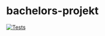 # bachelors-projekt
[![Tests](https://github.com/Gruppe-8-semester-5/bachelors-projekt/actions/workflows/python-app.yml/badge.svg)](https://github.com/Gruppe-8-semester-5/bachelors-projekt/actions/workflows/python-app.yml)